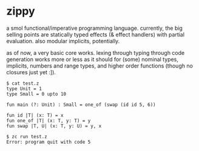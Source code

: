 # zippy

a smol functional/imperative programming language. currently, the big selling
points are statically typed effects (& effect handlers) with partial evaluation.
also modular implicits, potentially.

as of now, a very basic core works. lexing through typing through code
generation works more or less as it should for (some) nominal types, implicits,
numbers and range types, and higher order functions (though no closures just
yet :]).

    $ cat test.z
    type Unit = 1
    type Small = 0 upto 10

    fun main (?: Unit) : Small = one_of (swap (id id 5, 6))

    fun id |T| (x: T) = x
    fun one_of |T| (x: T, y: T) = y
    fun swap |T, U| (x: T, y: U) = y, x

    $ zc run test.z
    Error: program quit with code 5
